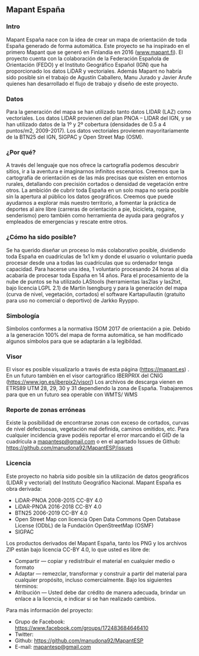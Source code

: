 <h2>Mapant España</h2>

<h3>Intro</h3>

Mapant España nace con la idea de crear un mapa de orientación de toda España generado de forma automática. Este proyecto se ha inspirado en el primero Mapant que se generó en Finlandia en 2016 (www.mapant.fi). 
El proyecto cuenta con la colaboración de la Federación Española de Orientación (FEDO) y el Instituto Geográfico Español (IGN) que ha proporcionado los datos LiDAR y vectoriales. Además Mapant no habría sido posible sin el trabajo de Agustín Caballero, Manu Jurado y Javier Arufe quienes han desarrollado el flujo de trabajo y diseño de este proyecto. 

<h3>Datos</h3>

Para la generación del mapa se han utilizado tanto datos LIDAR (LAZ) como vectoriales. Los datos LIDAR provienen del plan PNOA – LIDAR del IGN, y se han utilizado datos de la 1º y 2º cobertura (densidades de 0.5 a 4 puntos/m2, 2009-2017). Los datos vectoriales provienen mayoritariamente de la BTN25 del IGN, SIGPAC y Open Street Map (OSM). 

<h3>¿Por qué?</h3>

A través del lenguaje que nos ofrece la cartografía podemos descubrir sitios, ir a la aventura e imaginarnos infinitos escenarios. Creemos que la cartografía de orientación es de las más precisas que existen en entornos rurales, detallando con precisión cortados o densidad de vegetación entre otros. La ambición de cubrir toda España en un solo mapa no sería posible sin la apertura al público los datos geográficos. Creemos que puede ayudarnos a explorar más nuestro territorio, a fomentar la práctica de deportes al aire libre (carreras de orientación a pie, bicicleta, rogaine, senderismo) pero también como herramienta de ayuda para geógrafos y empleados de emergencias y rescate entre otros.  

<h3>¿Cómo ha sido posible?</h3>

Se ha querido diseñar un proceso lo más colaborativo posible, dividiendo toda España en cuadrículas de 1x1 km y donde el usuario o voluntario pueda procesar desde una a todas las cuadrículas que su ordenador tenga capacidad. Para hacerse una idea, 1 voluntario procesando 24 horas al día acabaría de procesar toda España en 14 años.
Para el procesamiento de la nube de puntos se ha utilizado LAStools (herramientas las2las y las2txt, bajo licencia LGPL 2.1) de Martin Isengburg y para la generación del mapa (curva de nivel, vegetación, cortados) el software Kartapullautin (gratuito para uso no comercial o deportivo) de Jarkko Ryyppo. 

<h3>Simbología</h3>

Símbolos conformes a la normativa ISOM 2017 de orientación a pie. Debido a la generación 100% del mapa de forma automática, se han modificado algunos símbolos para que se adaptarán a la legibildad. 

<h3>Visor</h3>

El visor es posible visualizarlo a través de esta página (https://mapant.es) . En un futuro también en el visor cartográfico IBERPRIX del CNIG (https://www.ign.es/iberpix2/visor/)
Los archivos de descarga vienen en ETRS89 UTM 28, 29, 30 y 31 dependiendo la zona de España. 
Trabajaremos para que en un futuro sea operable con WMTS/ WMS 

<h3>Reporte de zonas erróneas</h3>

Existe la posibilidad de encontrarse zonas con exceso de cortados, curvas de nivel defectuosas, vegetación mal definida, caminos omitidos, etc. Para cualquier incidencia grave podéis reportar el error marcando el GID de la cuadrícula a  mapantesp@gmail.com o en el apartado Issues de Github: https://github.com/manudona92/MapantESP/issues

<a href="#licencia"></a>
<h3>Licencia</h3>

Este proyecto no habría sido posible sin la utilización de datos geográficos (LIDAR y vectorial) del Instituto Geográfico Nacional. Mapant España es obra derivada: 

-	LiDAR-PNOA 2008-2015 CC-BY 4.0
-	LiDAR-PNOA 2016-2018 CC-BY 4.0
-	BTN25 2006-2019 CC-BY 4.0
-	Open Street Map con licencia Open Data Commons Open Database License (ODbL) de la Fundación OpenStreetMap (OSMF)
-	SIGPAC 


Los productos derivados del Mapant España, tanto los PNG y los archivos ZIP están bajo licencia CC-BY 4.0, lo que usted es libre de: 

-	Compartir — copiar y redistribuir el material en cualquier medio o formato
-	Adaptar — remezclar, transformar y construir a partir del material para cualquier propósito, incluso comercialmente.
    Bajo los siguientes términos:
-	Atribución — Usted debe dar crédito de manera adecuada, brindar un enlace a la licencia, e indicar si se han realizado cambios.

Para más información del proyecto: 

-	Grupo de Facebook: https://www.facebook.com/groups/172483684646410
-	Twitter: 
-	Github: https://github.com/manudona92/MapantESP
-	E-mail: mapantesp@gmail.com



